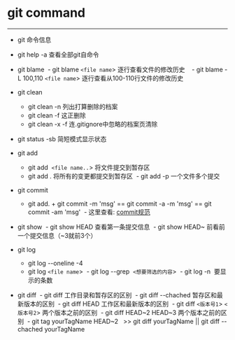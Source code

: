 # git command
---
- git 命令信息  
- git help -a 查看全部git自命令 
- git blame
  - git blame `<file name`> 逐行查看文件的修改历史   
  - git blame -L 100,110 `<file name`> 逐行查看从100-110行文件的修改历史
- git clean
  - git clean -n 列出打算删除的档案
  - git clean -f 这正删除
  - git clean -x -f 连.gitignore中忽略的档案页清除
- git status -sb 简短模式显示状态
- git add 
  - git add  `<file name..`> 将文件提交到暂存区
  - git add . 将所有的变更都提交到暂存区
  - git add -p 一个文件多个提交
- git commit
  - git add. + git commit -m  'msg' == git commit -a -m 'msg' == git commit -am 'msg'
  - 这里查看: [commit规范](CommitMsg.md)
- git show
  - git show HEAD 查看第一条提交信息
  - git show HEAD~ 前看前一个提交信息（~3就前3个）
  
- git log 
  - git log --oneline -4
  - git log `<file name`>
  - git log --grep  `<想要筛选的内容`>
  - git log -n  要显示的条数

- git diff
  - git diff 工作目录和暂存区的区别
  - git diff --chached 暂存区和最新版本的区别
  - git diff HEAD 工作区和最新版本的区别
  - git diff `<版本号1`> `<版本号2`> 两个版本之前的区别
  - git diff HEAD~2 HEAD~3 两个版本之前的区别
  - git tag yourTagName HEAD~2   >> git diff yourTagName  || git diff --chached yourTagName

